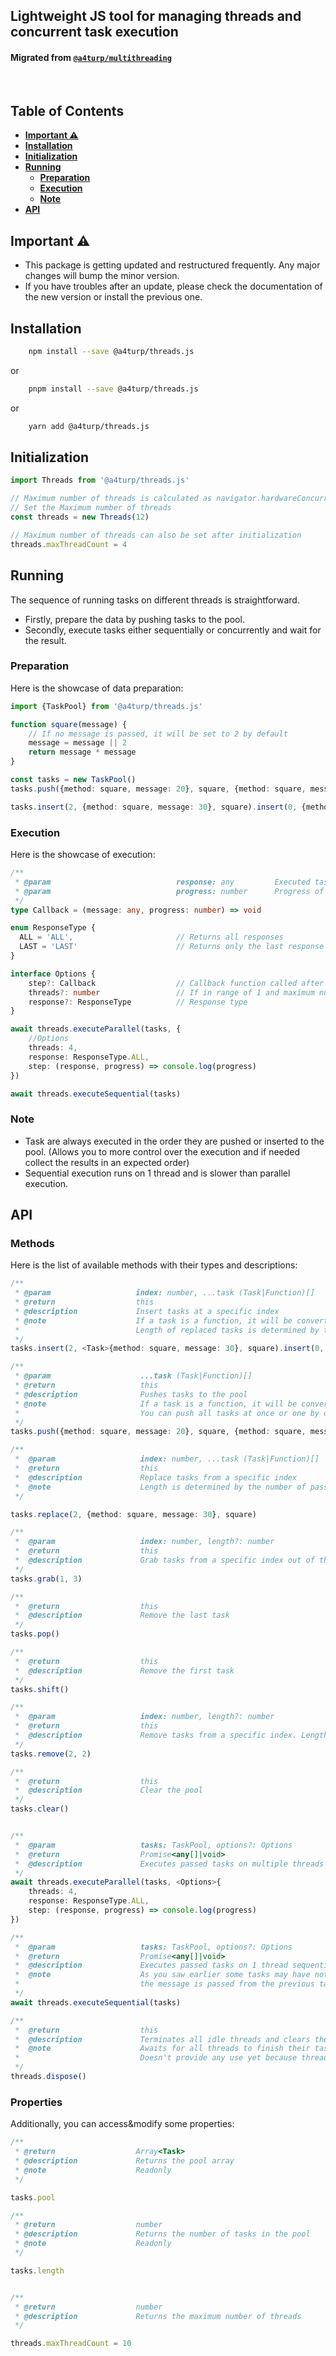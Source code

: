 ## Lightweight JS tool for managing threads and concurrent task execution

#### Migrated from [`@a4turp/multithreading`](https://www.npmjs.com/package/@a4turp/multithreading)

<br>

## Table of Contents

- [**Important ⚠️**](#important-)
- [**Installation**](#installation)
- [**Initialization**](#initialization)
- [**Running**](#running)
    - [**Preparation**](#Preparation)
    - [**Execution**](#Execution)
    - [**Note**](#note)
- [**API**](#api)

## Important ⚠️

- This package is getting updated and restructured frequently. Any major changes will bump the minor version.
- If you have troubles after an update, please check the documentation of the new version or install the previous one.


## Installation

```bash 
    npm install --save @a4turp/threads.js
```
or
```bash 
    pnpm install --save @a4turp/threads.js
```
or
```bash 
    yarn add @a4turp/threads.js
```

## Initialization

```typescript
import Threads from '@a4turp/threads.js'

// Maximum number of threads is calculated as navigator.hardwareConcurrency - 1
// Set the Maximum number of threads
const threads = new Threads(12)

// Maximum number of threads can also be set after initialization
threads.maxThreadCount = 4
```


## Running

The sequence of running tasks on different threads is straightforward.

- Firstly, prepare the data by pushing tasks to the pool.
- Secondly, execute tasks either sequentially or concurrently and wait for the result.


### Preparation

Here is the showcase of data preparation:

```typescript
import {TaskPool} from '@a4turp/threads.js'

function square(message) {
    // If no message is passed, it will be set to 2 by default
    message = message || 2
    return message * message
}

const tasks = new TaskPool()
tasks.push({method: square, message: 20}, square, {method: square, message: 0}).push({method: square, message: 10})

tasks.insert(2, {method: square, message: 30}, square).insert(0, {method: square, message: 40})
```


### Execution

Here is the showcase of execution:

```typescript
/**
 * @param                            response: any         Executed task response
 * @param                            progress: number      Progress of execution (0-100) // Helps to track the progress of execution
 */
type Callback = (message: any, progress: number) => void

enum ResponseType {
  ALL = 'ALL',                       // Returns all responses
  LAST = 'LAST'                      // Returns only the last response
}

interface Options {
    step?: Callback                  // Callback function called after each task is executed
    threads?: number                 // If in range of 1 and maximum number of threads, tasks will be tried to execute on the specified number of threads
    response?: ResponseType          // Response type
}

await threads.executeParallel(tasks, {
    //Options
    threads: 4,
    response: ResponseType.ALL,
    step: (response, progress) => console.log(progress)
})

await threads.executeSequential(tasks)
```


### Note

- Task are always executed in the order they are pushed or inserted to the pool. (Allows you to more control over the execution and if needed collect the results in an expected order)
- Sequential execution runs on 1 thread and is slower than parallel execution.



## API

### Methods
Here is the list of available methods with their types and descriptions:

```typescript
/**
 * @param                   index: number, ...task (Task|Function)[]
 * @return                  this
 * @description             Insert tasks at a specific index
 * @note                    If a task is a function, it will be converted to {method: Function, message: undefined}
 *                          Length of replaced tasks is determined by the number of passed tasks
 */
tasks.insert(2, <Task>{method: square, message: 30}, square).insert(0, {method: square, message: 40})
```

```typescript
/**
 * @param                    ...task (Task|Function)[]
 * @return                   this
 * @description              Pushes tasks to the pool
 * @note                     If a task is a function, it will be converted to {method: Function, message: undefined}
 *                           You can push all tasks at once or one by one
 */
tasks.push({method: square, message: 20}, square, {method: square, message: 0}).push({method: square, message: 10})
```

```typescript
/**
 *  @param                   index: number, ...task (Task|Function)[]
 *  @return                  this
 *  @description             Replace tasks from a specific index
 *  @note                    Length is determined by the number of passed tasks
 */

tasks.replace(2, {method: square, message: 30}, square)
```


```typescript
/**
 *  @param                   index: number, length?: number
 *  @return                  this
 *  @description             Grab tasks from a specific index out of the pool
 */
tasks.grab(1, 3)

```

```typescript
/**
 *  @return                  this
 *  @description             Remove the last task
 */
tasks.pop()
```


```typescript
/**
 *  @return                  this
 *  @description             Remove the first task
 */
tasks.shift()
```

```typescript
/**
 *  @param                   index: number, length?: number
 *  @return                  this
 *  @description             Remove tasks from a specific index. Length default is 1
 */
tasks.remove(2, 2)
```

```typescript
/**
 *  @return                  this
 *  @description             Clear the pool
 */
tasks.clear()
```

```typescript

/**
 *  @param                   tasks: TaskPool, options?: Options
 *  @return                  Promise<any[]|void>
 *  @description             Executes passed tasks on multiple threads concurrently
 */
await threads.executeParallel(tasks, <Options>{
    threads: 4,
    response: ResponseType.ALL,
    step: (response, progress) => console.log(progress)
})
```

```typescript
/**
 *  @param                   tasks: TaskPool, options?: Options
 *  @return                  Promise<any[]|void>
 *  @description             Executes passed tasks on 1 thread sequentially
 *  @note                    As you saw earlier some tasks may have not any message. In sequential execution,
 *                           the message is passed from the previous task if it is not defined
 */
await threads.executeSequential(tasks)
```

```typescript
/**
 *  @return                  this
 *  @description             Terminates all idle threads and clears the pool
 *  @note                    Awaits for all threads to finish their tasks
 *                           Doesn't provide any use yet because threads are terminated automatically after execution and    
 */
threads.dispose()
```

### Properties
Additionally, you can access&modify some properties:

```typescript
/**
 * @return                  Array<Task>
 * @description             Returns the pool array
 * @note                    Readonly
 */

tasks.pool
```

```typescript
/**
 * @return                  number
 * @description             Returns the number of tasks in the pool
 * @note                    Readonly
 */

tasks.length
```

```typescript

/**
 * @return                  number
 * @description             Returns the maximum number of threads
 */

threads.maxThreadCount = 10
```